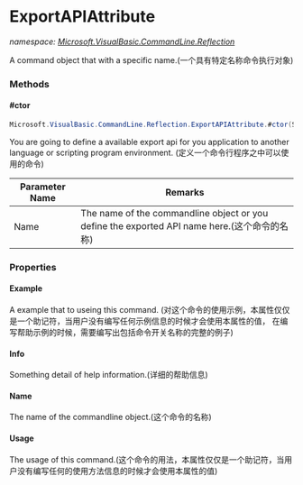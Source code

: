 ﻿# ExportAPIAttribute
_namespace: <a href="#" onClick="load('/docs/Microsoft.VisualBasic.CommandLine.Reflection/index.md')">Microsoft.VisualBasic.CommandLine.Reflection</a>_

A command object that with a specific name.(一个具有特定名称命令执行对象)



### Methods

#### #ctor
```csharp
Microsoft.VisualBasic.CommandLine.Reflection.ExportAPIAttribute.#ctor(System.String)
```
You are going to define a available export api for you application to another language or scripting program environment.
 (定义一个命令行程序之中可以使用的命令)

|Parameter Name|Remarks|
|--------------|-------|
|Name|The name of the commandline object or you define the exported API name here.(这个命令的名称)|



### Properties

#### Example
A example that to useing this command.
 (对这个命令的使用示例，本属性仅仅是一个助记符，当用户没有编写任何示例信息的时候才会使用本属性的值，
 在编写帮助示例的时候，需要编写出包括命令开关名称的完整的例子)
#### Info
Something detail of help information.(详细的帮助信息)
#### Name
The name of the commandline object.(这个命令的名称)
#### Usage
The usage of this command.(这个命令的用法，本属性仅仅是一个助记符，当用户没有编写任何的使用方法信息的时候才会使用本属性的值)
